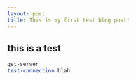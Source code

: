 ```yaml
---
layout: post
title: This is my first test blog post!
---
```


## this is a test

```powershell
get-server
test-connection blah
```
